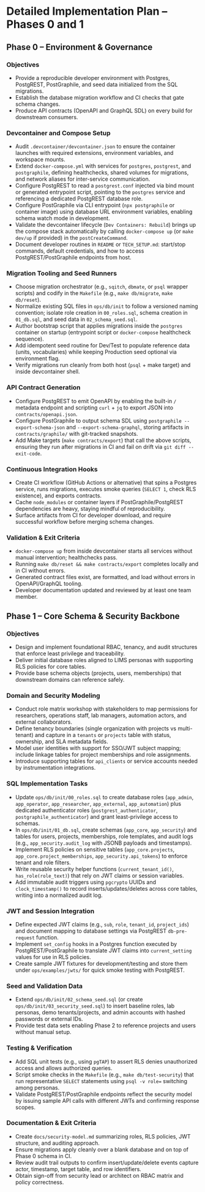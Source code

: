 # Detailed Implementation Plan – Phases 0 and 1

## Phase 0 – Environment & Governance

### Objectives
- Provide a reproducible developer environment with Postgres, PostgREST, PostGraphile, and seed data initialized from the SQL migrations.
- Establish the database migration workflow and CI checks that gate schema changes.
- Produce API contracts (OpenAPI and GraphQL SDL) on every build for downstream consumers.

### Devcontainer and Compose Setup
- Audit `.devcontainer/devcontainer.json` to ensure the container launches with required extensions, environment variables, and workspace mounts.
- Extend `docker-compose.yml` with services for `postgres`, `postgrest`, and `postgraphile`, defining healthchecks, shared volumes for migrations, and network aliases for inter-service communication.
- Configure PostgREST to read a `postgrest.conf` injected via bind mount or generated entrypoint script, pointing to the `postgres` service and referencing a dedicated PostgREST database role.
- Configure PostGraphile via CLI entrypoint (`npx postgraphile` or container image) using database URL environment variables, enabling schema watch mode in development.
- Validate the devcontainer lifecycle (`Dev Containers: Rebuild`) brings up the compose stack automatically by calling `docker-compose up` (or `make dev/up` if provided) in the `postCreateCommand`.
- Document developer routines in `README` or `TECH_SETUP.md`: start/stop commands, default credentials, and how to access PostgREST/PostGraphile endpoints from host.

### Migration Tooling and Seed Runners
- Choose migration orchestrator (e.g., `sqitch`, `dbmate`, or `psql` wrapper scripts) and codify in the `Makefile` (e.g., `make db/migrate`, `make db/reset`).
- Normalize existing SQL files in `ops/db/init` to follow a versioned naming convention; isolate role creation in `00_roles.sql`, schema creation in `01_db.sql`, and seed data in `02_schema_seed.sql`.
- Author bootstrap script that applies migrations inside the `postgres` container on startup (entrypoint script or `docker-compose` healthcheck sequence).
- Add idempotent seed routine for Dev/Test to populate reference data (units, vocabularies) while keeping Production seed optional via environment flag.
- Verify migrations run cleanly from both host (`psql` + make target) and inside devcontainer shell.

### API Contract Generation
- Configure PostgREST to emit OpenAPI by enabling the built-in `/` metadata endpoint and scripting `curl` + `jq` to export JSON into `contracts/openapi.json`.
- Configure PostGraphile to output schema SDL using `postgraphile --export-schema-json` and `--export-schema-graphql`, storing artifacts in `contracts/graphile/` with git-tracked snapshots.
- Add Make targets (`make contracts/export`) that call the above scripts, ensuring they run after migrations in CI and fail on drift via `git diff --exit-code`.

### Continuous Integration Hooks
- Create CI workflow (GitHub Actions or alternative) that spins a Postgres service, runs migrations, executes smoke queries (`SELECT 1`, check RLS existence), and exports contracts.
- Cache `node_modules` or container layers if PostGraphile/PostgREST dependencies are heavy, staying mindful of reproducibility.
- Surface artifacts from CI for developer download, and require successful workflow before merging schema changes.

### Validation & Exit Criteria
- `docker-compose up` from inside devcontainer starts all services without manual intervention; healthchecks pass.
- Running `make db/reset && make contracts/export` completes locally and in CI without errors.
- Generated contract files exist, are formatted, and load without errors in OpenAPI/GraphQL tooling.
- Developer documentation updated and reviewed by at least one team member.

## Phase 1 – Core Schema & Security Backbone

### Objectives
- Design and implement foundational RBAC, tenancy, and audit structures that enforce least privilege and traceability.
- Deliver initial database roles aligned to LIMS personas with supporting RLS policies for core tables.
- Provide base schema objects (projects, users, memberships) that downstream domains can reference safely.

### Domain and Security Modeling
- Conduct role matrix workshop with stakeholders to map permissions for researchers, operations staff, lab managers, automation actors, and external collaborators.
- Define tenancy boundaries (single organization with projects vs multi-tenant) and capture in a `tenants` or `projects` table with status, ownership, and SLA metadata fields.
- Model user identities with support for SSO/JWT subject mapping; include linkage tables for project memberships and role assignments.
- Introduce supporting tables for `api_clients` or service accounts needed by instrumentation integrations.

### SQL Implementation Tasks
- Update `ops/db/init/00_roles.sql` to create database roles (`app_admin`, `app_operator`, `app_researcher`, `app_external`, `app_automation`) plus dedicated authenticator roles (`postgrest_authenticator`, `postgraphile_authenticator`) and grant least-privilege access to schemas.
- In `ops/db/init/01_db.sql`, create schemas (`app_core`, `app_security`) and tables for users, projects, memberships, role templates, and audit logs (e.g., `app_security.audit_log` with JSONB payloads and timestamps).
- Implement RLS policies on sensitive tables (`app_core.projects`, `app_core.project_memberships`, `app_security.api_tokens`) to enforce tenant and role filters.
- Write reusable security helper functions (`current_tenant_id()`, `has_role(role_text)`) that rely on JWT claims or session variables.
- Add immutable audit triggers using `pgcrypto` UUIDs and `clock_timestamp()` to record inserts/updates/deletes across core tables, writing into a normalized audit log.

### JWT and Session Integration
- Define expected JWT claims (e.g., `sub`, `role`, `tenant_id`, `project_ids`) and document mapping to database settings via PostgREST `db-pre-request` function.
- Implement `set_config` hooks in a Postgres function executed by PostgREST/PostGraphile to translate JWT claims into `current_setting` values for use in RLS policies.
- Create sample JWT fixtures for development/testing and store them under `ops/examples/jwts/` for quick smoke testing with PostgREST.

### Seed and Validation Data
- Extend `ops/db/init/02_schema_seed.sql` (or create `ops/db/init/03_security_seed.sql`) to insert baseline roles, lab personas, demo tenants/projects, and admin accounts with hashed passwords or external IDs.
- Provide test data sets enabling Phase 2 to reference projects and users without manual setup.

### Testing & Verification
- Add SQL unit tests (e.g., using `pgTAP`) to assert RLS denies unauthorized access and allows authorized queries.
- Script smoke checks in the `Makefile` (e.g., `make db/test-security`) that run representative `SELECT` statements using `psql -v role=` switching among personas.
- Validate PostgREST/PostGraphile endpoints reflect the security model by issuing sample API calls with different JWTs and confirming response scopes.

### Documentation & Exit Criteria
- Create `docs/security-model.md` summarizing roles, RLS policies, JWT structure, and auditing approach.
- Ensure migrations apply cleanly over a blank database and on top of Phase 0 schema in CI.
- Review audit trail outputs to confirm insert/update/delete events capture actor, timestamp, target table, and row identifiers.
- Obtain sign-off from security lead or architect on RBAC matrix and policy correctness.
